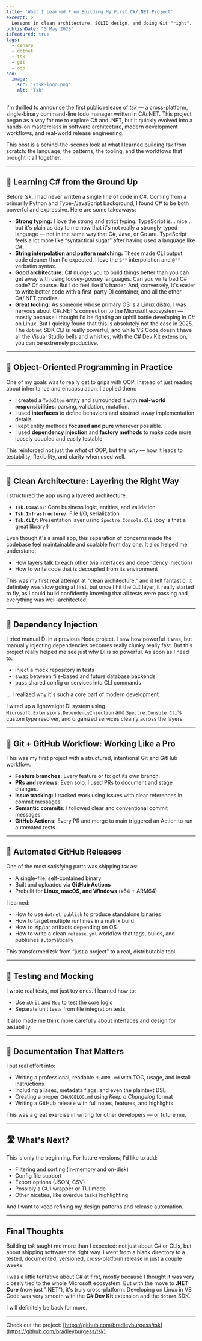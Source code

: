 ```yaml
---
title: 'What I Learned From Building My First C#/.NET Project'
excerpt: >
  Lessons in clean architecture, SOLID design, and doing Git "right".
publishDate: "5 May 2025"
isFeatured: true
tags:
  - csharp
  - dotnet
  - tsk
  - git
  - oop
seo:
  image:
    src: '/tsk-logo.png'
    alt: 'Tsk'
---
```


I'm thrilled to announce the first public release of *tsk* — a cross-platform,
single-binary command-line todo manager written in C#/.NET. This project began as a
way for me to explore C# and .NET, but it quickly evolved into a hands-on
masterclass in software architecture, modern development workflows, and
real-world release engineering.

This post is a behind-the-scenes look at what I learned building *tsk* from
scratch: the language, the patterns, the tooling, and the workflows that brought
it all together.

---

## 📘 Learning C# from the Ground Up

Before *tsk*, I had never written a single line of code in C#. Coming from a
primarily Python and Type-/JavaScript background, I found C# to be both powerful and
expressive. Here are some takeaways:

- **Strong typing:** I love the strong and strict typing. TypeScript is… nice…
  but it's plain as day to me now that it's not really a strongly-typed language
  — not in the same way that C#, Jave, or Go are. TypeScript feels a lot more like
  “syntactical sugar” after having used a language like C#.
- **String interpolation and pattern matching:** These made CLI output code
  cleaner than I'd expected. I love the `$""` interpolation and `@""` verbatim
  syntax.
- **Good architecture:** C# nudges you to build things better than you can get
  away with using loosey-goosey languages. Can you write bad C# code? Of course.
  But I do feel like it's harder. And, conversely, it's easier to write better
  code with a first-party DI container, and all the other C#/.NET goodies.
- **Great tooling:** As someone whose primary OS is a Linux distro, I was
  nervous about C#/.NET's connection to the Microsoft ecosystem — mostly because
  I thought I'd be fighting an uphill battle developing in C# on Linux. But I
  quickly found that this is absolutely not the case in 2025. The `dotnet` SDK
  CLI is really powerful, and while VS Code doesn't have all the Visual Studio
  bells and whistles, with the C# Dev Kit extension, you can be extremely
  productive.

---

## 🧱 Object-Oriented Programming in Practice

One of my goals was to really get to grips with OOP. Instead of just reading
about inheritance and encapsulation, I applied them:

- I created a `TodoItem` entity and surrounded it with **real-world
  responsibilities**: parsing, validation, mutation.
- I used **interfaces** to define behaviors and abstract away implementation
  details.
- I kept entity methods **focused and pure** wherever possible.
- I used **dependency injection** and **factory methods** to make code more loosely
  coupled and easily testable

This reinforced not just the *what* of OOP, but the *why* — how it leads to
testability, flexibility, and clarity when used well.

---

## 🧱 Clean Architecture: Layering the Right Way

I structured the app using a layered architecture:

- **`Tsk.Domain/`**: Core business logic, entities, and validation  
- **`Tsk.Infrastructure/`**: File I/O, serialization  
- **`Tsk.CLI/`**: Presentation layer using `Spectre.Console.Cli` (boy is that a
  great library!)

Even though it's a small app, this separation of concerns made the codebase feel
maintainable and scalable from day one. It also helped me understand:

- How layers talk to each other (via interfaces and dependency injection)
- How to write code that is decoupled from its environment

This was my first real attempt at "clean architecture," and it felt fantastic.
It definitely was slow going at first, but once I hit the `CLI` layer, it
really started to fly, as I could build confidently knowing that all tests were
passing and everything was well-architected.

---

## 💉 Dependency Injection

I tried manual DI in a previous Node project. I saw how powerful it was, but
manually injecting dependencies becomes really clunky really fast. But this
project really helped me see just why DI is so powerful. As soon as I need to:

- inject a mock repository in tests  
- swap between file-based and future database backends  
- pass shared config or services into CLI commands

… I realized why it's such a core part of modern development.

I wired up a lightweight DI system using
`Microsoft.Extensions.DependencyInjection` and `Spectre.Console.Cli`'s custom
type resolver, and organized services cleanly across the layers.

---

## 🔁 Git + GitHub Workflow: Working Like a Pro

This was my first project with a structured, intentional Git and GitHub
workflow:

- **Feature branches:** Every feature or fix got its own branch.
- **PRs and reviews:** Even solo, I used PRs to document and stage changes.
- **Issue tracking:** I tracked work using issues with clear references in
  commit messages.
- **Semantic commits:** I followed clear and conventional commit messages.
- **GitHub Actions:** Every PR and merge to main triggered an Action to run
  automated tests.

---

## 🚀 Automated GitHub Releases

One of the most satisfying parts was shipping *tsk* as:

- A single-file, self-contained binary
- Built and uploaded via **GitHub Actions**
- Prebuilt for **Linux, macOS, and Windows** (x64 + ARM64)

I learned:

- How to use `dotnet publish` to produce standalone binaries
- How to target multiple runtimes in a matrix build
- How to zip/tar artifacts depending on OS
- How to write a clean `release.yml` workflow that tags, builds, and publishes
  automatically

This transformed *tsk* from “just a project” to a real, distributable tool.

---

## 🧪 Testing and Mocking

I wrote real tests, not just toy ones. I learned how to:

- Use `xUnit` and `Moq` to test the core logic
- Separate unit tests from file integration tests

It also made me think more carefully about interfaces and design for
testability.

---

## 📝 Documentation That Matters

I put real effort into:

- Writing a professional, readable `README.md` with TOC, usage, and install
  instructions
- Including aliases, metadata flags, and even the plaintext DSL
- Creating a proper `CHANGELOG.md` using *Keep a Changelog* format
- Writing a GitHub release with full notes, features, and highlights

This was a great exercise in writing for other developers — or future me.

---

## 🛣 What's Next?

This is only the beginning. For future versions, I'd like to add:

- Filtering and sorting (in-memory and on-disk)
- Config file support
- Export options (JSON, CSV)
- Possibly a GUI wrapper or TUI mode
- Other niceties, like overdue tasks highlighting

And I want to keep refining my design patterns and release automation.

---

## Final Thoughts

Building *tsk* taught me more than I expected: not just about C# or CLIs, but
about shipping software the right way. I went from a blank directory to a
tested, documented, versioned, cross-platform release in just a couple weeks.

I was a little tentative about C# at first, mostly because I thought it was very
closely tied to the whole Microsoft ecosystem. But with the move to **.NET
Core** (now just ".NET"), it's truly cross-platform. Developing on Linux in VS
Code was very smooth with the **C# Dev Kit** extension and the `dotnet` SDK.

I will definitely be back for more.

---

Check out the project:
[https://github.com/bradleyburgess/tsk](https://github.com/bradleyburgess/tsk)
